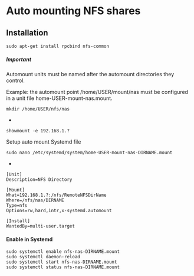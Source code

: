 # Auto mounting NFS shares

## Installation
 
    sudo apt-get install rpcbind nfs-common

##### Important
Automount units must be named after the automount directories they control.

Example: the automount point /home/USER/mount/nas must be configured in a unit file home-USER-mount-nas.mount.

    mkdir /home/USER/nfs/nas
-

    showmount -e 192.168.1.?

Setup auto mount Systemd file

    sudo nano /etc/systemd/system/home-USER-mount-nas-DIRNAME.mount
-

    [Unit]
    Description=NFS Directory

    [Mount]
    What=192.168.1.?:/nfs/RemoteNFSDirName
    Where=/nfs/nas/DIRNAME
    Type=nfs
    Options=rw,hard,intr,x-systemd.automount

    [Install]
    WantedBy=multi-user.target


#### Enable in Systemd
    sudo systemctl enable nfs-nas-DIRNAME.mount
    sudo systemctl daemon-reload
    sudo systemctl start nfs-nas-DIRNAME.mount
    sudo systemctl status nfs-nas-DIRNAME.mount
